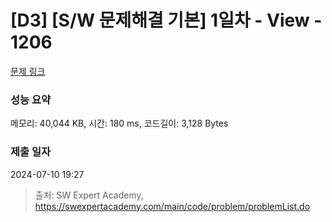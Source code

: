 # [D3] [S/W 문제해결 기본] 1일차 - View - 1206 

[문제 링크](https://swexpertacademy.com/main/code/problem/problemDetail.do?contestProbId=AV134DPqAA8CFAYh) 

### 성능 요약

메모리: 40,044 KB, 시간: 180 ms, 코드길이: 3,128 Bytes

### 제출 일자

2024-07-10 19:27



> 출처: SW Expert Academy, https://swexpertacademy.com/main/code/problem/problemList.do